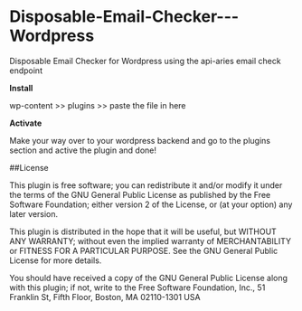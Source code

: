 # Disposable-Email-Checker---Wordpress
Disposable Email Checker for Wordpress using the api-aries email check endpoint

**Install**

wp-content >> plugins >> paste the file in here 

**Activate**

Make your way over to your wordpress backend and go to the plugins section and active the plugin and done!

##License

This plugin is free software; you can redistribute it and/or modify it under the terms of the GNU General Public License as published by the Free Software Foundation; either version 2 of the License, or (at your option) any later version.

This plugin is distributed in the hope that it will be useful, but WITHOUT ANY WARRANTY; without even the implied warranty of MERCHANTABILITY or FITNESS FOR A PARTICULAR PURPOSE. See the GNU General Public License for more details.

You should have received a copy of the GNU General Public License along with this plugin; if not, write to the Free Software Foundation, Inc., 51 Franklin St, Fifth Floor, Boston, MA 02110-1301 USA

